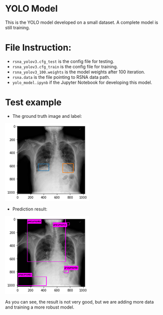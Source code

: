 # YOLO Model

This is the YOLO model developed on a small dataset. A complete model is still training.

# File Instruction:
* `rsna_yolov3.cfg_test` is the config file for testing.
* `rsna_yolov3.cfg_train` is the config file for training.
* `rsna_yolov3_100.weights` is the model weights after 100 iteration.
* `rsna.data` is the file pointing to RSNA data path.
* `yolo_model.ipynb` if the Jupyter Notebook for developing this model.

# Test example
- The ground truth image and label:

![ground_truth](demo_images/ground_truth.png)


- Prediction result:

![prediction](demo_images/prediction.png)

As you can see, the result is not very good, but we are adding more data and training a more robust model.